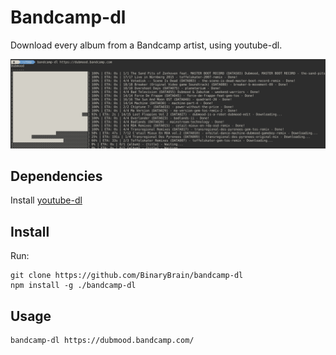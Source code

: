# Bandcamp-dl

Download every album from a Bandcamp artist, using youtube-dl.

![screenshot](./screenshot.png)

## Dependencies

Install [youtube-dl](https://youtube-dl.org/)

## Install

Run:

```
git clone https://github.com/BinaryBrain/bandcamp-dl
npm install -g ./bandcamp-dl
```

## Usage

```
bandcamp-dl https://dubmood.bandcamp.com/
```
